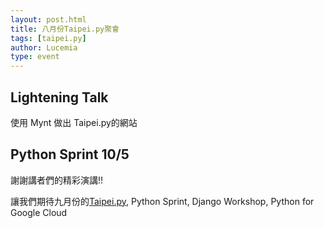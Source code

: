 ```yaml
---
layout: post.html
title: 八月份Taipei.py聚會
tags: [taipei.py]
author: Lucemia
type: event
---
```


## Lightening Talk
使用 Mynt 做出 Taipei.py的網站

## Python Sprint 10/5



謝謝講者們的精彩演講!!

讓我們期待九月份的[Taipei.py](http://www.meetup.com/Taipei-py/events/124230392/),
Python Sprint,
Django Workshop,
Python for Google Cloud
